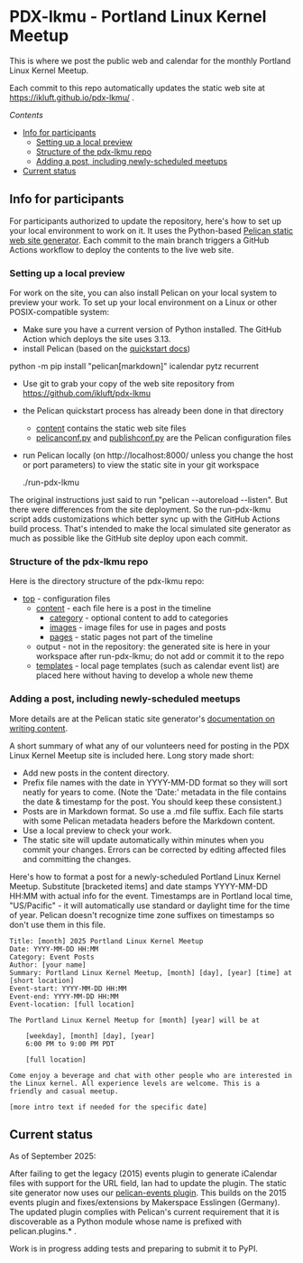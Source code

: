 # PDX-lkmu - Portland Linux Kernel Meetup
This is where we post the public web and calendar for the monthly Portland Linux Kernel Meetup.

Each commit to this repo automatically updates the static web site at https://ikluft.github.io/pdx-lkmu/ .

_Contents_

* [Info for participants](#info-participants)
    * [Setting up a local preview](#setup-preview)
    * [Structure of the pdx-lkmu repo](#repo-structure)
    * [Adding a post, including newly-scheduled meetups](#add-post)
* [Current status](#current-status)

<a name="info-participants"></a>
## Info for participants
For participants authorized to update the repository, here's how to set up your local environment to work on it. It uses the Python-based [Pelican static web site generator](https://docs.getpelican.com/en/latest/). Each commit to the main branch triggers a GitHub Actions workflow to deploy the contents to the live web site.

<a name="setup-preview"></a>
### Setting up a local preview
For work on the site, you can also install Pelican on your local system to preview your work. To set up your local environment on a Linux or other POSIX-compatible system:

* Make sure you have a current version of Python installed. The GitHub Action which deploys the site uses 3.13.
* install Pelican (based on the [quickstart docs](https://docs.getpelican.com/en/latest/quickstart.html))

 python -m pip install "pelican[markdown]" icalendar pytz recurrent

* Use git to grab your copy of the web site repository from https://github.com/ikluft/pdx-lkmu
* the Pelican quickstart process has already been done in that directory
    * [content](content) contains the static web site files
    * [pelicanconf.py](pelicanconf.py) and [publishconf.py](publishconf.py) are the Pelican configuration files
* run Pelican locally (on http://localhost:8000/ unless you change the host or port parameters) to view the static site in your git workspace

    ./run-pdx-lkmu

The original instructions just said to run "pelican --autoreload --listen". But there were differences from the site deployment. So the run-pdx-lkmu script adds customizations which better sync up with the GitHub Actions build process. That's intended to make the local simulated site generator as much as possible like the GitHub site deploy upon each commit.

<a name="repo-structure"></a>
### Structure of the pdx-lkmu repo

Here is the directory structure of the pdx-lkmu repo:

* [top](.) - configuration files
    * [content](content) - each file here is a post in the timeline
        * [category](category) - optional content to add to categories
        * [images](images) - image files for use in pages and posts
        * [pages](pages) - static pages not part of the timeline
    * output - not in the repository: the generated site is here in your workspace after run-pdx-lkmu; do not add or commit it to the repo
    * [templates](templates) - local page templates (such as calendar event list) are placed here without having to develop a whole new theme

<a name="add-post"></a>
### Adding a post, including newly-scheduled meetups

More details are at the Pelican static site generator's [documentation on writing content](https://docs.getpelican.com/en/latest/content.html).

A short summary of what any of our volunteers need for posting in the PDX Linux Kernel Meetup site is included here. Long story made short:

* Add new posts in the content directory.
* Prefix file names with the date in YYYY-MM-DD format so they will sort neatly for years to come. (Note the 'Date:' metadata in the file contains the date & timestamp for the post. You should keep these consistent.)
* Posts are in Markdown format. So use a .md file suffix. Each file starts with some Pelican metadata headers before the Markdown content.
* Use a local preview to check your work.
* The static site will update automatically within minutes when you commit your changes. Errors can be corrected by editing affected files and committing the changes.

Here's how to format a post for a newly-scheduled Portland Linux Kernel Meetup. Substitute [bracketed items] and date stamps YYYY-MM-DD HH:MM with actual info for the event. Timestamps are in Portland local time, "US/Pacific" - it will automatically use standard or daylight time for the time of year. Pelican doesn't recognize time zone suffixes on timestamps so don't use them in this file.

    Title: [month] 2025 Portland Linux Kernel Meetup
    Date: YYYY-MM-DD HH:MM
    Category: Event Posts
    Author: [your name]
    Summary: Portland Linux Kernel Meetup, [month] [day], [year] [time] at [short location]
    Event-start: YYYY-MM-DD HH:MM
    Event-end: YYYY-MM-DD HH:MM
    Event-location: [full location]

    The Portland Linux Kernel Meetup for [month] [year] will be at

        [weekday], [month] [day], [year]
        6:00 PM to 9:00 PM PDT

        [full location]

    Come enjoy a beverage and chat with other people who are interested in the Linux kernel. All experience levels are welcome. This is a friendly and casual meetup.

    [more intro text if needed for the specific date]

<a name="current-status"></a>
## Current status

As of September 2025:

After failing to get the legacy (2015) events plugin to generate iCalendar files with support for the URL field, Ian had to update the plugin. The static site generator now uses our [pelican-events plugin](https://github.com/ikluft/pelican-events). This builds on the 2015 events plugin and fixes/extensions by Makerspace Esslingen (Germany). The updated plugin complies with Pelican's current requirement that it is discoverable as a Python module whose name is prefixed with pelican.plugins.* .

Work is in progress adding tests and preparing to submit it to PyPI.
